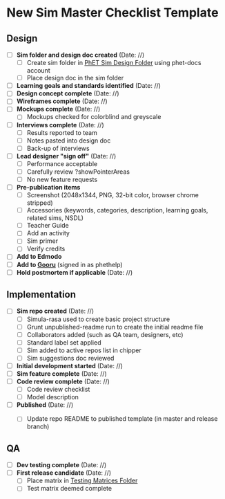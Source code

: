 # New Sim Master Checklist Template

## Design
- [ ] **Sim folder and design doc created** (Date: //) 
  - [ ] Create sim folder in [PhET Sim Design Folder](https://drive.google.com/drive/folders/0B6CMwxdP0NGYUUhvZnlCUDF0bGc) using phet-docs account
  - [ ] Place design doc in the sim folder
- [ ] **Learning goals and standards identified** (Date: //)
- [ ] **Design concept complete**  (Date: //)
- [ ] **Wireframes complete** (Date: //) 
- [ ] **Mockups complete** (Date: //) 
  - [ ] Mockups checked for colorblind and greyscale
- [ ] **Interviews complete** (Date: //) 
  - [ ] Results reported to team
  - [ ] Notes pasted into design doc
  - [ ] Back-up of interviews
- [ ] **Lead designer "sign off"** (Date: //) 
  - [ ] Performance acceptable
  - [ ] Carefully review ?showPointerAreas
  - [ ] No new feature requests
- [ ] **Pre-publication items** 
  - [ ] Screenshot (2048x1344, PNG, 32-bit color, browser chrome stripped)
  - [ ] Accessories (keywords, categories, description, learning goals, related sims, NSDL)
  - [ ] Teacher Guide
  - [ ] Add an activity
  - [ ] Sim primer
  - [ ] Verify credits
- [ ] **Add to Edmodo**
- [ ] **Add to [Gooru](http://gooru.org/PhET/content/resources)** (signed in as phethelp)
- [ ] **Hold postmortem if applicable** (Date: //) 

## Implementation
- [ ] **Sim repo created** (Date: //) 
  - [ ] Simula-rasa used to create basic project structure
  - [ ] Grunt unpublished-readme run to create the initial readme file
  - [ ] Collaborators added (such as QA team, designers, etc)
  - [ ] Standard label set applied
  - [ ] Sim added to active repos list in chipper
  - [ ] Sim suggestions doc reviewed
- [ ] **Initial development started** (Date: //)
- [ ] **Sim feature complete** (Date: //) 
- [ ] **Code review complete** (Date: //) 
  - [ ] Code review checklist
  - [ ] Model description 
- [ ] **Published** (Date: //) 
  - [ ] Update repo README to published template (in master and release branch)
 


## QA
- [ ] **Dev testing complete** (Date: //) 
- [ ] **First release candidate** (Date: //)
  - [ ] Place matrix in [Testing Matrices Folder](https://drive.google.com/drive/folders/0B6CMwxdP0NGYbW9fTGNCODdYVjQ)
  - [ ] Test matrix deemed complete
